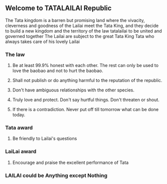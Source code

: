 ## Welcome to TATALAILAI Republic

The Tata kingdom is a barren but promising land where the vivacity, cleverness and goodness of the Lailai meet the Tata King, and they decide to build a new kingdom and the territory of the law tatalailai to be united and governed together
The Lailai are subject to the great Tata King Tata who always takes care of his lovely Lailai

### The law


1. Be at least 99.9% honest with each other. The rest can only be used to love the baobao and not to hurt the baobao.

2. Shall not publish or do anything harmful to the reputation of the republic.

3. Don't have ambiguous relationships with the other species.

4. Truly love and protect. Don't say hurtful things. Don't threaten or shout.

5. If there is a contradiction. Never put off till tomorrow what can be done today.


### Tata award

1. Be friendly to Lailai's questions



### LaiLai award

1. Encourage and praise the excellent performance of Tata

### LAILAI could be Anything except Nothing
